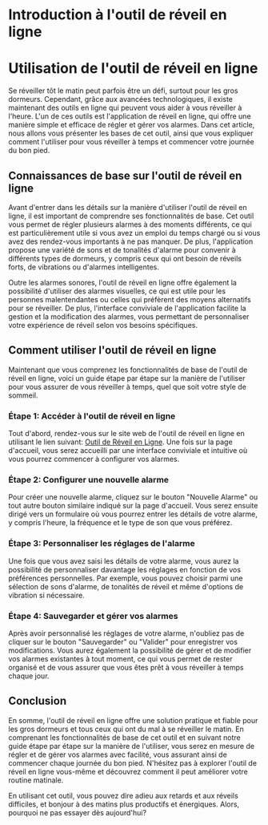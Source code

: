 Introduction à l'outil de réveil en ligne
=========================================

Utilisation de l'outil de réveil en ligne
=========================================

Se réveiller tôt le matin peut parfois être un défi, surtout pour les gros dormeurs. Cependant, grâce aux avancées technologiques, il existe maintenant des outils en ligne qui peuvent vous aider à vous réveiller à l'heure. L'un de ces outils est l'application de réveil en ligne, qui offre une manière simple et efficace de régler et gérer vos alarmes. Dans cet article, nous allons vous présenter les bases de cet outil, ainsi que vous expliquer comment l'utiliser pour vous réveiller à temps et commencer votre journée du bon pied.

Connaissances de base sur l'outil de réveil en ligne
----------------------------------------------------

Avant d'entrer dans les détails sur la manière d'utiliser l'outil de réveil en ligne, il est important de comprendre ses fonctionnalités de base. Cet outil vous permet de régler plusieurs alarmes à des moments différents, ce qui est particulièrement utile si vous avez un emploi du temps chargé ou si vous avez des rendez-vous importants à ne pas manquer. De plus, l'application propose une variété de sons et de tonalités d'alarme pour convenir à différents types de dormeurs, y compris ceux qui ont besoin de réveils forts, de vibrations ou d'alarmes intelligentes.

Outre les alarmes sonores, l'outil de réveil en ligne offre également la possibilité d'utiliser des alarmes visuelles, ce qui est utile pour les personnes malentendantes ou celles qui préfèrent des moyens alternatifs pour se réveiller. De plus, l'interface conviviale de l'application facilite la gestion et la modification des alarmes, vous permettant de personnaliser votre expérience de réveil selon vos besoins spécifiques.

Comment utiliser l'outil de réveil en ligne
-------------------------------------------

Maintenant que vous comprenez les fonctionnalités de base de l'outil de réveil en ligne, voici un guide étape par étape sur la manière de l'utiliser pour vous assurer de vous réveiller à temps, quel que soit votre style de sommeil.

### Étape 1: Accéder à l'outil de réveil en ligne

Tout d'abord, rendez-vous sur le site web de l'outil de réveil en ligne en utilisant le lien suivant: [Outil de Réveil en Ligne](https://www.onlinecalculatorsfree.com/fr/tools/alarm-clock.html). Une fois sur la page d'accueil, vous serez accueilli par une interface conviviale et intuitive où vous pourrez commencer à configurer vos alarmes.

### Étape 2: Configurer une nouvelle alarme

Pour créer une nouvelle alarme, cliquez sur le bouton "Nouvelle Alarme" ou tout autre bouton similaire indiqué sur la page d'accueil. Vous serez ensuite dirigé vers un formulaire où vous pourrez entrer les détails de votre alarme, y compris l'heure, la fréquence et le type de son que vous préférez.

### Étape 3: Personnaliser les réglages de l'alarme

Une fois que vous avez saisi les détails de votre alarme, vous aurez la possibilité de personnaliser davantage les réglages en fonction de vos préférences personnelles. Par exemple, vous pouvez choisir parmi une sélection de sons d'alarme, de tonalités de réveil et même d'options de vibration si nécessaire.

### Étape 4: Sauvegarder et gérer vos alarmes

Après avoir personnalisé les réglages de votre alarme, n'oubliez pas de cliquer sur le bouton "Sauvegarder" ou "Valider" pour enregistrer vos modifications. Vous aurez également la possibilité de gérer et de modifier vos alarmes existantes à tout moment, ce qui vous permet de rester organisé et de vous assurer que vous êtes prêt à vous réveiller à temps chaque jour.

Conclusion
----------

En somme, l'outil de réveil en ligne offre une solution pratique et fiable pour les gros dormeurs et tous ceux qui ont du mal à se réveiller le matin. En comprenant les fonctionnalités de base de cet outil et en suivant notre guide étape par étape sur la manière de l'utiliser, vous serez en mesure de régler et de gérer vos alarmes avec facilité, vous assurant ainsi de commencer chaque journée du bon pied. N'hésitez pas à explorer l'outil de réveil en ligne vous-même et découvrez comment il peut améliorer votre routine matinale.

En utilisant cet outil, vous pouvez dire adieu aux retards et aux réveils difficiles, et bonjour à des matins plus productifs et énergiques. Alors, pourquoi ne pas essayer dès aujourd'hui?